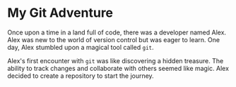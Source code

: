 # My Git Adventure

Once upon a time in a land full of code, there was a developer named Alex. Alex was new to the world of version control but was eager to learn. One day, Alex stumbled upon a magical tool called `git`.


 Alex's first encounter with `git` was like discovering a hidden treasure. The ability to track changes and collaborate with others seemed like magic. Alex decided to create a repository to start the journey.
